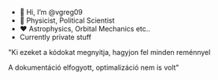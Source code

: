 - 👋 Hi, I’m @vgreg09
- 👀 Physicist, Political Scientist
- ❤️ Astrophysics, Orbital Mechanics etc..
- Currently private stuff

"Ki ezeket a kódokat megnyitja, hagyjon fel minden reménnyel

A dokumentáció elfogyott, optimalizáció nem is volt"
